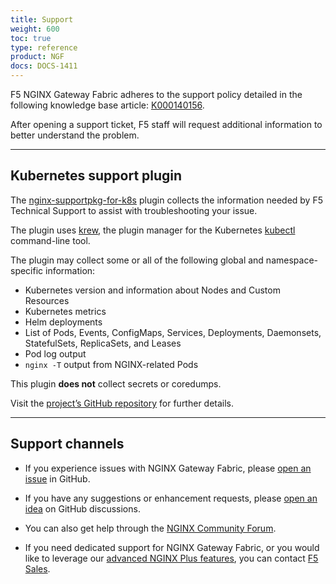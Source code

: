 ```yaml
---
title: Support
weight: 600
toc: true
type: reference
product: NGF
docs: DOCS-1411
---
```


F5 NGINX Gateway Fabric adheres to the support policy detailed in the following knowledge base article: [K000140156](https://my.f5.com/manage/s/article/K000140156).

After opening a support ticket, F5 staff will request additional information to better understand the problem.

---

## Kubernetes support plugin

The [nginx-supportpkg-for-k8s](https://github.com/nginxinc/nginx-supportpkg-for-k8s) plugin collects the information needed by F5 Technical Support to assist with troubleshooting your issue.

The plugin uses [krew](https://krew.sigs.k8s.io), the plugin manager for the Kubernetes [kubectl](https://kubernetes.io/docs/reference/kubectl/) command-line tool.

The plugin may collect some or all of the following global and namespace-specific information:

- Kubernetes version and information about Nodes and Custom Resources
- Kubernetes metrics
- Helm deployments
- List of Pods, Events, ConfigMaps, Services, Deployments, Daemonsets, StatefulSets, ReplicaSets, and Leases
- Pod log output
- `nginx -T` output from NGINX-related Pods

This plugin **does not** collect secrets or coredumps.

Visit the [project’s GitHub repository](https://github.com/nginxinc/nginx-supportpkg-for-k8s) for further details.

---

## Support channels

- If you experience issues with NGINX Gateway Fabric, please [open an issue](https://github.com/nginx/nginx-gateway-fabric/issues/new?assignees=&labels=&projects=&template=bug_report.md&title=) in GitHub.

- If you have any suggestions or enhancement requests, please [open an idea](https://github.com/nginx/nginx-gateway-fabric/discussions/categories/ideas) on GitHub discussions.

- You can also get help through the [NGINX Community Forum](https://community.nginx.org/).

- If you need dedicated support for NGINX Gateway Fabric, or you would like to leverage our [advanced NGINX Plus features](https://docs.nginx.com/nginx-gateway-fabric/overview/nginx-plus/), you can contact [F5 Sales](https://www.f5.com/content/f5-com/en_us/products/get-f5).
